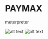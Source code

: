 # PAYMAX
meterpreter 




![alt text](https://d.top4top.net/p_820rf2wj1.jpg)
![alt text](https://b.top4top.net/p_820crjf81.jpg)


